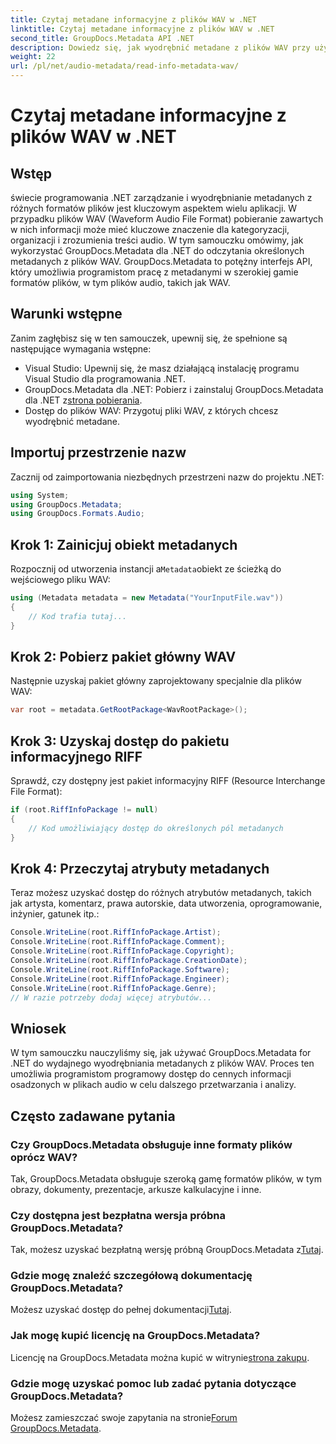 ```yaml
---
title: Czytaj metadane informacyjne z plików WAV w .NET
linktitle: Czytaj metadane informacyjne z plików WAV w .NET
second_title: GroupDocs.Metadata API .NET
description: Dowiedz się, jak wyodrębnić metadane z plików WAV przy użyciu GroupDocs.Metadata dla .NET. Zapoznaj się z tym samouczkiem krok po kroku, aby wykorzystać metadane do zarządzania plikami audio.
weight: 22
url: /pl/net/audio-metadata/read-info-metadata-wav/
---
```


# Czytaj metadane informacyjne z plików WAV w .NET

## Wstęp
świecie programowania .NET zarządzanie i wyodrębnianie metadanych z różnych formatów plików jest kluczowym aspektem wielu aplikacji. W przypadku plików WAV (Waveform Audio File Format) pobieranie zawartych w nich informacji może mieć kluczowe znaczenie dla kategoryzacji, organizacji i zrozumienia treści audio.
W tym samouczku omówimy, jak wykorzystać GroupDocs.Metadata dla .NET do odczytania określonych metadanych z plików WAV. GroupDocs.Metadata to potężny interfejs API, który umożliwia programistom pracę z metadanymi w szerokiej gamie formatów plików, w tym plików audio, takich jak WAV.
## Warunki wstępne
Zanim zagłębisz się w ten samouczek, upewnij się, że spełnione są następujące wymagania wstępne:
- Visual Studio: Upewnij się, że masz działającą instalację programu Visual Studio dla programowania .NET.
-  GroupDocs.Metadata dla .NET: Pobierz i zainstaluj GroupDocs.Metadata dla .NET z[strona pobierania](https://releases.groupdocs.com/metadata/net/).
- Dostęp do plików WAV: Przygotuj pliki WAV, z których chcesz wyodrębnić metadane.

## Importuj przestrzenie nazw
Zacznij od zaimportowania niezbędnych przestrzeni nazw do projektu .NET:
```csharp
using System;
using GroupDocs.Metadata;
using GroupDocs.Formats.Audio;
```
## Krok 1: Zainicjuj obiekt metadanych
 Rozpocznij od utworzenia instancji a`Metadata`obiekt ze ścieżką do wejściowego pliku WAV:
```csharp
using (Metadata metadata = new Metadata("YourInputFile.wav"))
{
    // Kod trafia tutaj...
}
```
## Krok 2: Pobierz pakiet główny WAV
Następnie uzyskaj pakiet główny zaprojektowany specjalnie dla plików WAV:
```csharp
var root = metadata.GetRootPackage<WavRootPackage>();
```
## Krok 3: Uzyskaj dostęp do pakietu informacyjnego RIFF
Sprawdź, czy dostępny jest pakiet informacyjny RIFF (Resource Interchange File Format):
```csharp
if (root.RiffInfoPackage != null)
{
    // Kod umożliwiający dostęp do określonych pól metadanych
}
```
## Krok 4: Przeczytaj atrybuty metadanych
Teraz możesz uzyskać dostęp do różnych atrybutów metadanych, takich jak artysta, komentarz, prawa autorskie, data utworzenia, oprogramowanie, inżynier, gatunek itp.:
```csharp
Console.WriteLine(root.RiffInfoPackage.Artist);
Console.WriteLine(root.RiffInfoPackage.Comment);
Console.WriteLine(root.RiffInfoPackage.Copyright);
Console.WriteLine(root.RiffInfoPackage.CreationDate);
Console.WriteLine(root.RiffInfoPackage.Software);
Console.WriteLine(root.RiffInfoPackage.Engineer);
Console.WriteLine(root.RiffInfoPackage.Genre);
// W razie potrzeby dodaj więcej atrybutów...
```

## Wniosek
W tym samouczku nauczyliśmy się, jak używać GroupDocs.Metadata for .NET do wydajnego wyodrębniania metadanych z plików WAV. Proces ten umożliwia programistom programowy dostęp do cennych informacji osadzonych w plikach audio w celu dalszego przetwarzania i analizy.

## Często zadawane pytania
### Czy GroupDocs.Metadata obsługuje inne formaty plików oprócz WAV?
Tak, GroupDocs.Metadata obsługuje szeroką gamę formatów plików, w tym obrazy, dokumenty, prezentacje, arkusze kalkulacyjne i inne.
### Czy dostępna jest bezpłatna wersja próbna GroupDocs.Metadata?
 Tak, możesz uzyskać bezpłatną wersję próbną GroupDocs.Metadata z[Tutaj](https://releases.groupdocs.com/).
### Gdzie mogę znaleźć szczegółową dokumentację GroupDocs.Metadata?
 Możesz uzyskać dostęp do pełnej dokumentacji[Tutaj](https://tutorials.groupdocs.com/metadata/net/).
### Jak mogę kupić licencję na GroupDocs.Metadata?
 Licencję na GroupDocs.Metadata można kupić w witrynie[strona zakupu](https://purchase.groupdocs.com/buy).
### Gdzie mogę uzyskać pomoc lub zadać pytania dotyczące GroupDocs.Metadata?
 Możesz zamieszczać swoje zapytania na stronie[Forum GroupDocs.Metadata](https://forum.groupdocs.com/c/metadata/14).